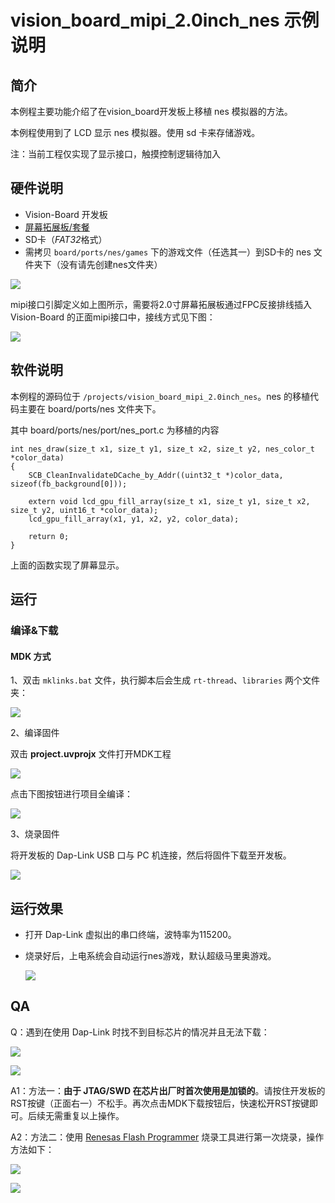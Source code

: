 # vision_board_mipi_2.0inch_nes 示例说明

## 简介

本例程主要功能介绍了在vision_board开发板上移植 nes 模拟器的方法。

本例程使用到了 LCD 显示 nes 模拟器。使用 sd 卡来存储游戏。

注：当前工程仅实现了显示接口，触摸控制逻辑待加入

## 硬件说明

* Vision-Board 开发板
* [屏幕拓展板/套餐](https://item.taobao.com/item.htm?_u=t2dmg8j26111&id=765743204571)
* SD卡（*FAT32*格式）
* 需拷贝 `board/ports/nes/games` 下的游戏文件（任选其一）到SD卡的 nes 文件夹下（没有请先创建nes文件夹）

![](docs/picture/shc.png)

mipi接口引脚定义如上图所示，需要将2.0寸屏幕拓展板通过FPC反接排线插入 Vision-Board 的正面mipi接口中，接线方式见下图：

![](docs/picture/lcd-fpc.png)

## 软件说明

本例程的源码位于 `/projects/vision_board_mipi_2.0inch_nes`。nes 的移植代码主要在 board/ports/nes 文件夹下。

其中 board/ports/nes/port/nes_port.c 为移植的内容

```
int nes_draw(size_t x1, size_t y1, size_t x2, size_t y2, nes_color_t *color_data)
{
    SCB_CleanInvalidateDCache_by_Addr((uint32_t *)color_data, sizeof(fb_background[0]));

    extern void lcd_gpu_fill_array(size_t x1, size_t y1, size_t x2, size_t y2, uint16_t *color_data);
    lcd_gpu_fill_array(x1, y1, x2, y2, color_data);

    return 0;
}
```

上面的函数实现了屏幕显示。

## 运行

### 编译&下载

#### MDK 方式

1、双击 `mklinks.bat` 文件，执行脚本后会生成 `rt-thread`、`libraries` 两个文件夹：

![](docs/picture/mklinks.png)

2、编译固件

双击 **project.uvprojx** 文件打开MDK工程

![](docs/picture/uvprojx.png)

点击下图按钮进行项目全编译：

![](docs/picture/build.png)

3、烧录固件

将开发板的 Dap-Link USB 口与 PC 机连接，然后将固件下载至开发板。

![](docs/picture/download.png)

## 运行效果

* 打开 Dap-Link 虚拟出的串口终端，波特率为115200。

* 烧录好后，上电系统会自动运行nes游戏，默认超级马里奥游戏。

  ![](docs/picture/lcd.png)

## QA

Q：遇到在使用 Dap-Link 时找不到目标芯片的情况并且无法下载：

![](docs/picture/download1.png)

![](docs/picture/download2.png)

A1：方法一：**由于 JTAG/SWD 在芯片出厂时首次使用是加锁的**。请按住开发板的RST按键（正面右一）不松手。再次点击MDK下载按钮后，快速松开RST按键即可。后续无需重复以上操作。

A2：方法二：使用  [Renesas Flash Programmer](https://www.renesas.com/us/en/software-tool/renesas-flash-programmer-programming-gui#documents) 烧录工具进行第一次烧录，操作方法如下：

![](docs/picture/boot1.png)

![](docs/picture/boot2.png)
